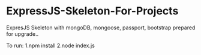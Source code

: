 # ExpressJS-Skeleton-For-Projects
ExpresJS Skeleton with mongoDB, mongoose, passport, bootstrap prepared for upgrade..


To run:
1.npm install
2.node index.js
